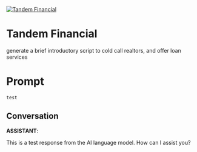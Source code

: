 
[![Tandem Financial](https://flow-prompt-covers.s3.us-west-1.amazonaws.com/icon/vintage/vint_11.png)]()
# Tandem Financial 
generate a brief introductory script to cold call realtors, and offer loan services

# Prompt

```
test
```

## Conversation

**ASSISTANT**: 



This is a test response from the AI language model. How can I assist you?


